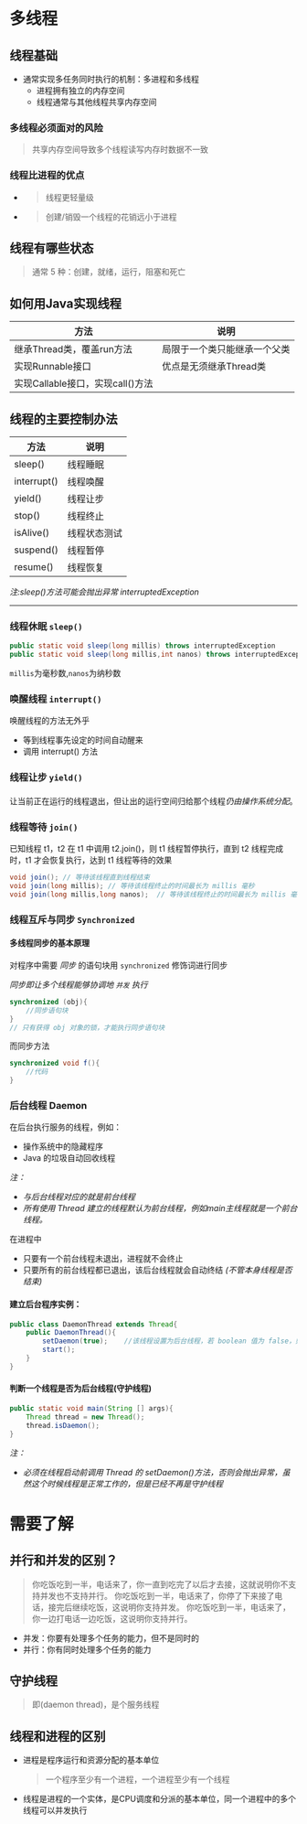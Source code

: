 
# 多线程

## 线程基础
 + 通常实现多任务同时执行的机制：多进程和多线程
    - 进程拥有独立的内存空间
    - 线程通常与其他线程共享内存空间  

### 多线程必须面对的风险  

  > 共享内存空间导致多个线程读写内存时数据不一致  

### 线程比进程的优点  

  + > 线程更轻量级  
  + > 创建/销毁一个线程的花销远小于进程

## 线程有哪些状态
 > 通常 5 种：创建，就绪，运行，阻塞和死亡

## 如何用Java实现线程

| 方法 | 说明 |
-|-
| 继承Thread类，覆盖run方法| 局限于一个类只能继承一个父类 |   
| 实现Runnable接口 | 优点是无须继承Thread类 |  
| 实现Callable接口，实现call()方法 |

## 线程的主要控制办法

|方法|说明|  
 -|- 
| sleep() | 线程睡眠 |  
| interrupt() | 线程唤醒 |  
| yield() | 线程让步 |  
| stop()| 线程终止 |  
| isAlive() | 线程状态测试 |
| suspend() | 线程暂停 |  
| resume() | 线程恢复 |

  *注:sleep()方法可能会抛出异常 interruptedException*

---

### 线程休眠 `sleep()`

```java
public static void sleep(long millis) throws interruptedException  
public static void sleep(long millis,int nanos) throws interruptedExcepion
```
`millis`为毫秒数,`nanos`为纳秒数

### 唤醒线程 `interrupt()`
唤醒线程的方法无外乎
+ 等到线程事先设定的时间自动醒来 
+ 调用 interrupt() 方法


### 线程让步 `yield()`
#### 

让当前正在运行的线程退出，但让出的运行空间归给那个线程*仍由操作系统分配*。

### 线程等待 `join()`

已知线程 t1，t2 在 t1 中调用 t2.join()，则 t1 线程暂停执行，直到 t2 线程完成时，t1 才会恢复执行，达到 t1 线程等待的效果

```java
void join(); // 等待该线程直到线程结束
void join(long millis); // 等待该线程终止的时间最长为 millis 毫秒
void join(long millis,long nanos);  // 等待该线程终止的时间最长为 millis 毫秒+ nanos 纳秒
```


### 线程互斥与同步 `Synchronized`

#### 多线程同步的基本原理
对程序中需要 *同步* 的语句块用 `synchronized` 修饰词进行同步

*同步即让多个线程能够协调地 `并发` 执行*  

```java
synchronized (obj){
    //同步语句块
}   
// 只有获得 obj 对象的锁，才能执行同步语句块
```

而同步方法
```java
synchronized void f(){
    //代码
}
```

### 后台线程 Daemon

  在后台执行服务的线程，例如：  
  * 操作系统中的隐藏程序
  * Java 的垃圾自动回收线程

  *注：*
  + *与后台线程对应的就是前台线程*  
  + *所有使用 Thread 建立的线程默认为前台线程，例如main主线程就是一个前台线程。*

在进程中
  + 只要有一个前台线程未退出，进程就不会终止
  + 只要所有的前台线程都已退出，该后台线程就会自动终结 *(不管本身线程是否结束)*

#### 建立后台程序实例：

```java
public class DaemonThread extends Thread{
    public DaemonThread(){
        setDaemon(true);    //该线程设置为后台线程，若 boolean 值为 false，则是设置为前台程序
        start();
    }
}
```

#### 判断一个线程是否为后台线程(守护线程)

```java
public static void main(String [] args){
    Thread thread = new Thread();
    thread.isDaemon();
}
```  

  *注：*
  + *必须在线程启动前调用 Thread 的 setDaemon()方法，否则会抛出异常，虽然这个时候线程是正常工作的，但是已经不再是守护线程*  

# 需要了解

## 并行和并发的区别？
  > 你吃饭吃到一半，电话来了，你一直到吃完了以后才去接，这就说明你不支持并发也不支持并行。
    你吃饭吃到一半，电话来了，你停了下来接了电话，接完后继续吃饭，这说明你支持并发。
    你吃饭吃到一半，电话来了，你一边打电话一边吃饭，这说明你支持并行。  
  
  + 并发：你要有处理多个任务的能力，但不是同时的
  + 并行：你有同时处理多个任务的能力  

## 守护线程
  > 即(daemon thread)，是个服务线程  

## 线程和进程的区别
  + 进程是程序运行和资源分配的基本单位  
    > 一个程序至少有一个进程，一个进程至少有一个线程

  + 线程是进程的一个实体，是CPU调度和分派的基本单位，同一个进程中的多个线程可以并发执行
